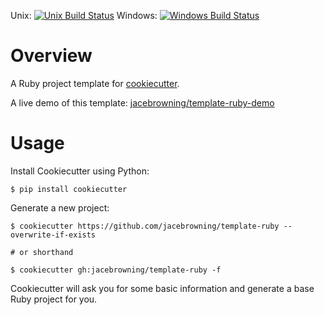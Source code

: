 Unix: [![Unix Build Status](http://img.shields.io/travis/jacebrowning/template-ruby/master.svg)](https://travis-ci.org/jacebrowning/template-ruby)
Windows: [![Windows Build Status](https://img.shields.io/appveyor/ci/jacebrowning/template-ruby.svg)](https://ci.appveyor.com/project/jacebrowning/template-ruby)

# Overview

A Ruby project template for [cookiecutter](https://github.com/audreyr/cookiecutter).

A live demo of this template: [jacebrowning/template-ruby-demo](https://github.com/jacebrowning/template-ruby-demo)

# Usage

Install Cookiecutter using Python:

```
$ pip install cookiecutter
```

Generate a new project:

```
$ cookiecutter https://github.com/jacebrowning/template-ruby --overwrite-if-exists

# or shorthand

$ cookiecutter gh:jacebrowning/template-ruby -f
```

Cookiecutter will ask you for some basic information and generate a base Ruby project for you.
